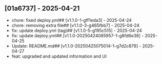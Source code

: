 ## [01a6737] - 2025-04-21
- chore: fixed deploy.yml## [v1.1.0-1-gff1eda3] - 2025-04-24
- chore: removing extra file## [v1.1.0-3-g465fbb7] - 2025-04-24
- fix: update deploy.yml (tag)## [v1.1.0-5-g195c515] - 2025-04-24
- fix: update deploy.yml## [v1.1.0-20250424085957-1-g8fd6e36] - 2025-04-25
- Update: README.md## [v1.1.0-20250425075014-1-g7d2c879] - 2025-04-27
- feat: upgraded and updated information and UI
